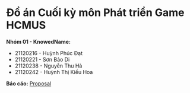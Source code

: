 # Đồ án Cuối kỳ môn Phát triển Game HCMUS  
**Nhóm 01 - KnowedName:**
- 21120216 - Huỳnh Phúc Đạt
- 21120221 - Sơn Bảo Di
- 21120238 - Nguyễn Thu Hà
- 21120242 - Huỳnh Thị Kiều Hoa

**Báo cáo:** [Proposal](https://docs.google.com/document/d/1oCIAfQAk4RhtYeLKAIv01EKswiNmqLSq/edit?usp=sharing&ouid=116962594108674706711&rtpof=true&sd=true)
